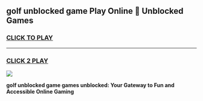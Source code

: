 
## golf unblocked game Play Online 👋 Unblocked Games
<h3>
<a href="https://premium.freeplayer.one?title=golf_unblocked_game&ref=19F">CLICK TO PLAY</a></h3>
<hr>

<h3>
<a href="https://premium.freeplayer.one?title=golf_unblocked_game&ref=19F">CLICK 2 PLAY</a>
  
</h3>

<a href="https://premium.freeplayer.one?title=golf_unblocked_game&ref=19F"><img src="https://clearcache.store/games.png"></a>


**golf unblocked game games unblocked: Your Gateway to Fun and Accessible Online Gaming**
